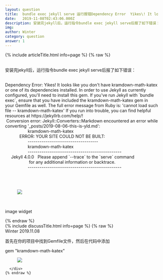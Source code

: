 ```yaml
---
layout: question
title:  bundle exec jekyll serve 运行报错Dependency Error  Yikes\! It looks like you don't have kramdown-math-katex
date:   2019-11-08T02:43:06.000Z
description: ​​​​​​​安装完jekyll后，运行指令bundle exec jekyll serve后报了如下错误：Dependency Error  Yike...
img: 
author: Winter
category: question
answer: 1
---
```

<div class="article-root">
  <div class="article">
    {% include articleTitle.html info=page %}
    {% raw %}
    <div class="article-content"><p><br>安装完jekyll后，运行指令bundle exec jekyll serve后报了如下错误：</p><p><br>Dependency Error: Yikes! It looks like you don't have kramdown-math-katex or one of its dependencies installed. In order to use Jekyll as currently configured, you'll need to install this gem. If you've run Jekyll with `bundle exec`, ensure that you have included the kramdown-math-katex gem in your Gemfile as well. The full error message from Ruby is: 'cannot load such file -- kramdown-math-katex' If you run into trouble, you can find helpful resources at https://jekyllrb.com/help/!<br>&nbsp;Conversion error: Jekyll::Converters::Markdown encountered an error while converting '_posts/2019-08-06-this-is-yld.md':<br>&nbsp; &nbsp; &nbsp; &nbsp; &nbsp; &nbsp; &nbsp; &nbsp; &nbsp; &nbsp;kramdown-math-katex<br>&nbsp; &nbsp; &nbsp; &nbsp; &nbsp; &nbsp; ERROR: YOUR SITE COULD NOT BE BUILT:<br>&nbsp; &nbsp; &nbsp; &nbsp; &nbsp; &nbsp; &nbsp; &nbsp; &nbsp; &nbsp;------------------------------------<br>&nbsp; &nbsp; &nbsp; &nbsp; &nbsp; &nbsp; &nbsp; &nbsp; &nbsp; &nbsp;kramdown-math-katex<br>&nbsp; &nbsp; &nbsp; &nbsp; &nbsp; &nbsp; &nbsp; &nbsp; &nbsp; &nbsp;------------------------------------------------<br>&nbsp; &nbsp; &nbsp;Jekyll 4.0.0 &nbsp; Please append `--trace` to the `serve` command<br>&nbsp; &nbsp; &nbsp; &nbsp; &nbsp; &nbsp; &nbsp; &nbsp; &nbsp; &nbsp; for any additional information or backtrace.<br>&nbsp; &nbsp; &nbsp; &nbsp; &nbsp; &nbsp; &nbsp; &nbsp; &nbsp; &nbsp;------------------------------------------------<br><br><br>&nbsp;</p><figure class="image"><img src="https://www.samyoc.com/uploads/users/1/images/1573180974925.png"><figcaption><br>&nbsp;</figcaption></figure><p>image widget</p></div>
    {% endraw %}
  </div>

  <div class="discuss-wrapper">
    {% include discussTitle.html info=page %}
    {% raw %}
    <div class="discuss-item">
        <div class="discuss-parent">
          <div class="discuss-meta">
            <span class="discuss-user">Winter</span>
            <span class="discuss-time">2019.11.08</span>
          </div>
          <div class="discuss-comment"><p>首先在你的项目中找到Gemfile文件，然后在代码中添加</p><p>gem&nbsp;"kramdown-math-katex"</p><figure class="image"><img src="https://www.samyoc.com/uploads/users/1/images/1573181182945.png"></figure></div>
        </div>
        
      </div>
    {% endraw %}
  </div>
<div>
